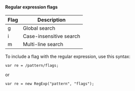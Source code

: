 #### Regular expression flags

Flag | Description
-----|------------
g|Global search
i|Case-insensitive search
m|Multi-line search

To include a flag with the regular expression, use this syntax:

`var re = /pattern/flags;`

or

`var re = new RegExp("pattern", "flags");`
